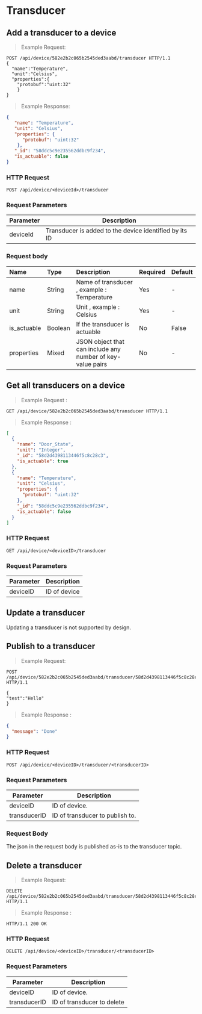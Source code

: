 
# Transducer

## Add a transducer to a device

> Example Request:

```http
POST /api/device/582e2b2c065b2545ded3aabd/transducer HTTP/1.1
{
  "name":"Temperature",
  "unit":"Celsius",
  "properties":{
  	"protobuf":"uint:32"
  	}  
}
```

> Example Response:

```json
{
   "name": "Temperature",
   "unit": "Celsius",
   "properties": {
      "protobuf": "uint:32"
    },
   "_id": "58ddc5c9e235562ddbc9f234",
   "is_actuable": false
}

```

### HTTP Request

`POST /api/device/<deviceId>/transducer`


### Request Parameters

Parameter | Description
--------- | -----------
deviceId | Transducer is added to the device identified by its ID

### Request body

| Name | Type | Description | Required | Default|
|:----------|:-----|:------------|:----|:--------|
|name | String| Name of transducer , example : Temperature| Yes| - |
|unit| String| Unit , example : Celsius |Yes | -|
|is_actuable| Boolean| If the transducer is actuable| No | False|
|properties | Mixed| JSON object that can include any number of key-value pairs| No|-|

## Get all transducers on a device

> Example Request :

```http
GET /api/device/582e2b2c065b2545ded3aabd/transducer HTTP/1.1

```
> Example Response :

```json
[
  {
    "name": "Door_State",
    "unit": "Integer",
    "_id": "58d2d4398113446f5c8c28c3",
    "is_actuable": true
  },
  {
    "name": "Temperature",
    "unit": "Celsius",
    "properties": {
      "protobuf": "uint:32"
    },
    "_id": "58ddc5c9e235562ddbc9f234",
    "is_actuable": false
  }
]

```
### HTTP Request
`GET /api/device/<deviceID>/transducer`

### Request Parameters
Parameter | Description
--------- | -----------
deviceID| ID of device

## Update a transducer
Updating a transducer is not supported by design.


## Publish to a transducer

> Example Request:

```http
POST /api/device/582e2b2c065b2545ded3aabd/transducer/58d2d4398113446f5c8c28c3 HTTP/1.1

{
"test":"Hello"
}
```

> Example Response :

```json
{
  "message": "Done"
}
```
### HTTP Request
`POST /api/device/<deviceID>/transducer/<transducerID>`

### Request Parameters
Parameter | Description
--------- | -----------
deviceID| ID of device.
transducerID | ID of transducer to publish to.

### Request Body
The json in the request body is published as-is to the transducer topic.

## Delete a transducer


> Example Request:

```http
DELETE /api/device/582e2b2c065b2545ded3aabd/transducer/58d2d4398113446f5c8c28c3 HTTP/1.1
```

> Example Response :

```http
HTTP/1.1 200 OK
```
### HTTP Request
`DELETE /api/device/<deviceID>/transducer/<transducerID>`

### Request Parameters
Parameter | Description
--------- | -----------
deviceID | ID of device.
transducerID | ID of transducer to delete